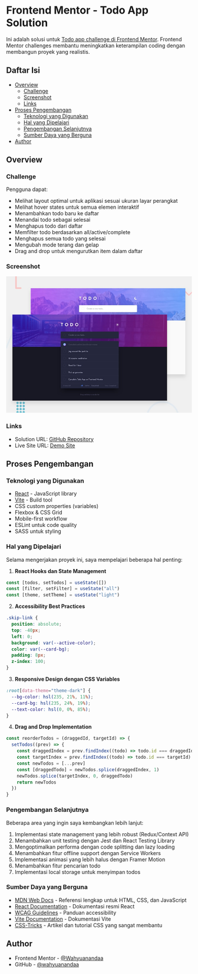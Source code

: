 # Frontend Mentor - Todo App Solution

Ini adalah solusi untuk [Todo app challenge di Frontend Mentor](https://www.frontendmentor.io/challenges/todo-app-Su1_KokOW). Frontend Mentor challenges membantu meningkatkan keterampilan coding dengan membangun proyek yang realistis.

## Daftar Isi

- [Overview](#overview)
  - [Challenge](#challenge)
  - [Screenshot](#screenshot)
  - [Links](#links)
- [Proses Pengembangan](#proses-pengembangan)
  - [Teknologi yang Digunakan](#teknologi-yang-digunakan)
  - [Hal yang Dipelajari](#hal-yang-dipelajari)
  - [Pengembangan Selanjutnya](#pengembangan-selanjutnya)
  - [Sumber Daya yang Berguna](#sumber-daya-yang-berguna)
- [Author](#author)

## Overview

### Challenge

Pengguna dapat:

- Melihat layout optimal untuk aplikasi sesuai ukuran layar perangkat
- Melihat hover states untuk semua elemen interaktif
- Menambahkan todo baru ke daftar
- Menandai todo sebagai selesai
- Menghapus todo dari daftar
- Memfilter todo berdasarkan all/active/complete
- Menghapus semua todo yang selesai
- Mengubah mode terang dan gelap
- Drag and drop untuk mengurutkan item dalam daftar

### Screenshot

![Todo App Screenshot](./design/desktop-preview.jpg)

### Links

- Solution URL: [GitHub Repository](https://github.com/wahyuanandaa/todo-app)
- Live Site URL: [Demo Site](https://wahyuanandaa.github.io/todo-app/)

## Proses Pengembangan

### Teknologi yang Digunakan

- [React](https://reactjs.org/) - JavaScript library
- [Vite](https://vitejs.dev/) - Build tool
- CSS custom properties (variables)
- Flexbox & CSS Grid
- Mobile-first workflow
- ESLint untuk code quality
- SASS untuk styling

### Hal yang Dipelajari

Selama mengerjakan proyek ini, saya mempelajari beberapa hal penting:

1. **React Hooks dan State Management**

```jsx
const [todos, setTodos] = useState([])
const [filter, setFilter] = useState("all")
const [theme, setTheme] = useState("light")
```

2. **Accessibility Best Practices**

```css
.skip-link {
  position: absolute;
  top: -40px;
  left: 0;
  background: var(--active-color);
  color: var(--card-bg);
  padding: 8px;
  z-index: 100;
}
```

3. **Responsive Design dengan CSS Variables**

```css
:root[data-theme="theme-dark"] {
  --bg-color: hsl(235, 21%, 11%);
  --card-bg: hsl(235, 24%, 19%);
  --text-color: hsl(0, 0%, 85%);
}
```

4. **Drag and Drop Implementation**

```jsx
const reorderTodos = (draggedId, targetId) => {
  setTodos((prev) => {
    const draggedIndex = prev.findIndex((todo) => todo.id === draggedId)
    const targetIndex = prev.findIndex((todo) => todo.id === targetId)
    const newTodos = [...prev]
    const [draggedTodo] = newTodos.splice(draggedIndex, 1)
    newTodos.splice(targetIndex, 0, draggedTodo)
    return newTodos
  })
}
```

### Pengembangan Selanjutnya

Beberapa area yang ingin saya kembangkan lebih lanjut:

1. Implementasi state management yang lebih robust (Redux/Context API)
2. Menambahkan unit testing dengan Jest dan React Testing Library
3. Mengoptimalkan performa dengan code splitting dan lazy loading
4. Menambahkan fitur offline support dengan Service Workers
5. Implementasi animasi yang lebih halus dengan Framer Motion
6. Menambahkan fitur pencarian todo
7. Implementasi local storage untuk menyimpan todos

### Sumber Daya yang Berguna

- [MDN Web Docs](https://developer.mozilla.org/) - Referensi lengkap untuk HTML, CSS, dan JavaScript
- [React Documentation](https://reactjs.org/docs/getting-started.html) - Dokumentasi resmi React
- [WCAG Guidelines](https://www.w3.org/WAI/standards-guidelines/wcag/) - Panduan accessibility
- [Vite Documentation](https://vitejs.dev/guide/) - Dokumentasi Vite
- [CSS-Tricks](https://css-tricks.com/) - Artikel dan tutorial CSS yang sangat membantu

## Author

- Frontend Mentor - [@Wahyuanandaa](https://www.frontendmentor.io/profile/Wahyuanandaa)
- GitHub - [@wahyuanandaa](https://github.com/wahyuanandaa)

